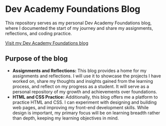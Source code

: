 # Dev Academy Foundations Blog
This repository serves as my personal Dev Academy Foundations blog, where I documented the start of my journey and share my assignments, reflections, and coding practice.

[Visit my Dev Academy Foundations blog](https://eq-hong.github.io/index.html "Eq's Dev Academy Foundations Blog")

## Purpose of the blog
  * **Assignments and Reflections:** This blog provides a home for my assignments and reflections. I will use it to showcase the projects I have worked on, share my thoughts and insights gained from the learning process, and reflect on my progress as a student. It will serve as a personal repository of my growth and achievements over foundations.
  * **HTML and CSS Practice:** Additionally, this blog offers me a platform to practice HTML and CSS. I can experiment with designing and building web pages, and improving my front-end development skills. While design is important, my primary focus will be on learning breadth rather than depth, keeping my learning objectives in mind.
